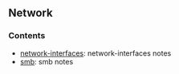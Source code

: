 ## Network 

### Contents
* [network-interfaces](network-interfaces.md): network-interfaces notes
* [smb](smb.md): smb notes



